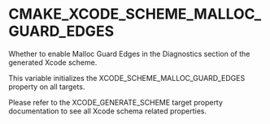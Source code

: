  

# CMAKE_XCODE_SCHEME_MALLOC_GUARD_EDGES  
Whether to enable Malloc Guard Edges
in the Diagnostics section of the generated Xcode scheme.  

This variable initializes the
XCODE_SCHEME_MALLOC_GUARD_EDGES
property on all targets.  

Please refer to the XCODE_GENERATE_SCHEME target property
documentation to see all Xcode schema related properties.  

